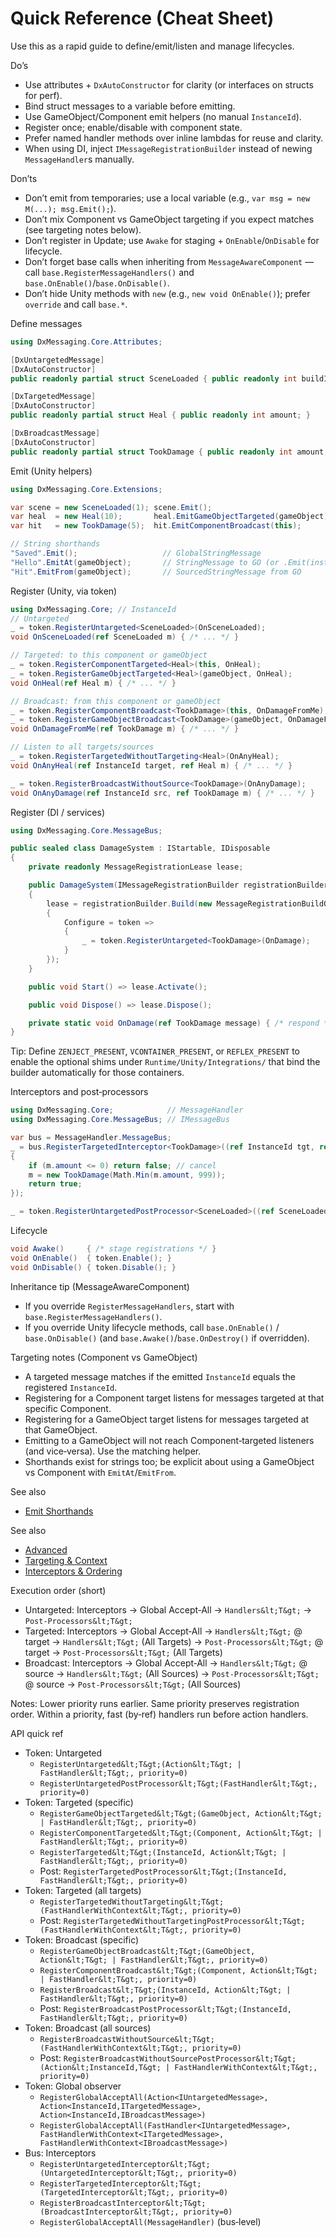 # Quick Reference (Cheat Sheet)

Use this as a rapid guide to define/emit/listen and manage lifecycles.

Do’s

- Use attributes + `DxAutoConstructor` for clarity (or interfaces on structs for perf).
- Bind struct messages to a variable before emitting.
- Use GameObject/Component emit helpers (no manual `InstanceId`).
- Register once; enable/disable with component state.
- Prefer named handler methods over inline lambdas for reuse and clarity.
- When using DI, inject `IMessageRegistrationBuilder` instead of newing `MessageHandler`s manually.

Don’ts

- Don’t emit from temporaries; use a local variable (e.g., `var msg = new M(...); msg.Emit();`).
- Don’t mix Component vs GameObject targeting if you expect matches (see targeting notes below).
- Don’t register in Update; use `Awake` for staging + `OnEnable`/`OnDisable` for lifecycle.
- Don’t forget base calls when inheriting from `MessageAwareComponent` — call `base.RegisterMessageHandlers()` and `base.OnEnable()`/`base.OnDisable()`.
- Don’t hide Unity methods with `new` (e.g., `new void OnEnable()`); prefer `override` and call `base.*`.

Define messages

```csharp
using DxMessaging.Core.Attributes;

[DxUntargetedMessage]
[DxAutoConstructor]
public readonly partial struct SceneLoaded { public readonly int buildIndex; }

[DxTargetedMessage]
[DxAutoConstructor]
public readonly partial struct Heal { public readonly int amount; }

[DxBroadcastMessage]
[DxAutoConstructor]
public readonly partial struct TookDamage { public readonly int amount; }
```

Emit (Unity helpers)

```csharp
using DxMessaging.Core.Extensions;

var scene = new SceneLoaded(1); scene.Emit();
var heal  = new Heal(10);       heal.EmitGameObjectTargeted(gameObject);
var hit   = new TookDamage(5);  hit.EmitComponentBroadcast(this);

// String shorthands
"Saved".Emit();                   // GlobalStringMessage
"Hello".EmitAt(gameObject);       // StringMessage to GO (or .Emit(instanceId))
"Hit".EmitFrom(gameObject);       // SourcedStringMessage from GO
```

Register (Unity, via token)

```csharp
using DxMessaging.Core; // InstanceId
// Untargeted
_ = token.RegisterUntargeted<SceneLoaded>(OnSceneLoaded);
void OnSceneLoaded(ref SceneLoaded m) { /* ... */ }

// Targeted: to this component or gameObject
_ = token.RegisterComponentTargeted<Heal>(this, OnHeal);
_ = token.RegisterGameObjectTargeted<Heal>(gameObject, OnHeal);
void OnHeal(ref Heal m) { /* ... */ }

// Broadcast: from this component or gameObject
_ = token.RegisterComponentBroadcast<TookDamage>(this, OnDamageFromMe);
_ = token.RegisterGameObjectBroadcast<TookDamage>(gameObject, OnDamageFromMe);
void OnDamageFromMe(ref TookDamage m) { /* ... */ }

// Listen to all targets/sources
_ = token.RegisterTargetedWithoutTargeting<Heal>(OnAnyHeal);
void OnAnyHeal(ref InstanceId target, ref Heal m) { /* ... */ }

_ = token.RegisterBroadcastWithoutSource<TookDamage>(OnAnyDamage);
void OnAnyDamage(ref InstanceId src, ref TookDamage m) { /* ... */ }
```

Register (DI / services)

```csharp
using DxMessaging.Core.MessageBus;

public sealed class DamageSystem : IStartable, IDisposable
{
    private readonly MessageRegistrationLease lease;

    public DamageSystem(IMessageRegistrationBuilder registrationBuilder)
    {
        lease = registrationBuilder.Build(new MessageRegistrationBuildOptions
        {
            Configure = token =>
            {
                _ = token.RegisterUntargeted<TookDamage>(OnDamage);
            }
        });
    }

    public void Start() => lease.Activate();

    public void Dispose() => lease.Dispose();

    private static void OnDamage(ref TookDamage message) { /* respond */ }
}
```

Tip: Define `ZENJECT_PRESENT`, `VCONTAINER_PRESENT`, or `REFLEX_PRESENT` to enable the optional shims under `Runtime/Unity/Integrations/` that bind the builder automatically for those containers.

Interceptors and post‑processors

```csharp
using DxMessaging.Core;            // MessageHandler
using DxMessaging.Core.MessageBus; // IMessageBus

var bus = MessageHandler.MessageBus;
_ = bus.RegisterTargetedInterceptor<TookDamage>((ref InstanceId tgt, ref TookDamage m) =>
{
    if (m.amount <= 0) return false; // cancel
    m = new TookDamage(Math.Min(m.amount, 999));
    return true;
});

_ = token.RegisterUntargetedPostProcessor<SceneLoaded>((ref SceneLoaded m) => LogScene(m.buildIndex));
```

Lifecycle

```csharp
void Awake()     { /* stage registrations */ }
void OnEnable()  { token.Enable(); }
void OnDisable() { token.Disable(); }
```

Inheritance tip (MessageAwareComponent)

- If you override `RegisterMessageHandlers`, start with `base.RegisterMessageHandlers()`.
- If you override Unity lifecycle methods, call `base.OnEnable()` / `base.OnDisable()` (and `base.Awake()`/`base.OnDestroy()` if overridden).

Targeting notes (Component vs GameObject)

- A targeted message matches if the emitted `InstanceId` equals the registered `InstanceId`.
- Registering for a Component target listens for messages targeted at that specific Component.
- Registering for a GameObject target listens for messages targeted at that GameObject.
- Emitting to a GameObject will not reach Component‑targeted listeners (and vice‑versa). Use the matching helper.
- Shorthands exist for strings too; be explicit about using a GameObject vs Component with `EmitAt`/`EmitFrom`.

See also

- [Emit Shorthands](EmitShorthands.md)

See also

- [Advanced](Advanced.md)
- [Targeting & Context](TargetingAndContext.md)
- [Interceptors & Ordering](InterceptorsAndOrdering.md)

Execution order (short)

- Untargeted: Interceptors → Global Accept‑All → `Handlers&lt;T&gt;` → `Post‑Processors&lt;T&gt;`
- Targeted: Interceptors → Global Accept‑All → `Handlers&lt;T&gt;` @ target → `Handlers&lt;T&gt;` (All Targets) → `Post‑Processors&lt;T&gt;` @ target → `Post‑Processors&lt;T&gt;` (All Targets)
- Broadcast: Interceptors → Global Accept‑All → `Handlers&lt;T&gt;` @ source → `Handlers&lt;T&gt;` (All Sources) → `Post‑Processors&lt;T&gt;` @ source → `Post‑Processors&lt;T&gt;` (All Sources)

Notes: Lower priority runs earlier. Same priority preserves registration order. Within a priority, fast (by‑ref) handlers run before action handlers.

API quick ref

- Token: Untargeted
  - `RegisterUntargeted&lt;T&gt;(Action&lt;T&gt; | FastHandler&lt;T&gt;, priority=0)`
  - `RegisterUntargetedPostProcessor&lt;T&gt;(FastHandler&lt;T&gt;, priority=0)`
- Token: Targeted (specific)
  - `RegisterGameObjectTargeted&lt;T&gt;(GameObject, Action&lt;T&gt; | FastHandler&lt;T&gt;, priority=0)`
  - `RegisterComponentTargeted&lt;T&gt;(Component, Action&lt;T&gt; | FastHandler&lt;T&gt;, priority=0)`
  - `RegisterTargeted&lt;T&gt;(InstanceId, Action&lt;T&gt; | FastHandler&lt;T&gt;, priority=0)`
  - Post: `RegisterTargetedPostProcessor&lt;T&gt;(InstanceId, FastHandler&lt;T&gt;, priority=0)`
- Token: Targeted (all targets)
  - `RegisterTargetedWithoutTargeting&lt;T&gt;(FastHandlerWithContext&lt;T&gt;, priority=0)`
  - Post: `RegisterTargetedWithoutTargetingPostProcessor&lt;T&gt;(FastHandlerWithContext&lt;T&gt;, priority=0)`
- Token: Broadcast (specific)
  - `RegisterGameObjectBroadcast&lt;T&gt;(GameObject, Action&lt;T&gt; | FastHandler&lt;T&gt;, priority=0)`
  - `RegisterComponentBroadcast&lt;T&gt;(Component, Action&lt;T&gt; | FastHandler&lt;T&gt;, priority=0)`
  - `RegisterBroadcast&lt;T&gt;(InstanceId, Action&lt;T&gt; | FastHandler&lt;T&gt;, priority=0)`
  - Post: `RegisterBroadcastPostProcessor&lt;T&gt;(InstanceId, FastHandler&lt;T&gt;, priority=0)`
- Token: Broadcast (all sources)
  - `RegisterBroadcastWithoutSource&lt;T&gt;(FastHandlerWithContext&lt;T&gt;, priority=0)`
  - Post: `RegisterBroadcastWithoutSourcePostProcessor&lt;T&gt;(Action&lt;InstanceId,T&gt; | FastHandlerWithContext&lt;T&gt;, priority=0)`
- Token: Global observer
  - `RegisterGlobalAcceptAll(Action<IUntargetedMessage>, Action<InstanceId,ITargetedMessage>, Action<InstanceId,IBroadcastMessage>)`
  - `RegisterGlobalAcceptAll(FastHandler<IUntargetedMessage>, FastHandlerWithContext<ITargetedMessage>, FastHandlerWithContext<IBroadcastMessage>)`
- Bus: Interceptors
  - `RegisterUntargetedInterceptor&lt;T&gt;(UntargetedInterceptor&lt;T&gt;, priority=0)`
  - `RegisterTargetedInterceptor&lt;T&gt;(TargetedInterceptor&lt;T&gt;, priority=0)`
  - `RegisterBroadcastInterceptor&lt;T&gt;(BroadcastInterceptor&lt;T&gt;, priority=0)`
  - `RegisterGlobalAcceptAll(MessageHandler)` (bus‑level)
